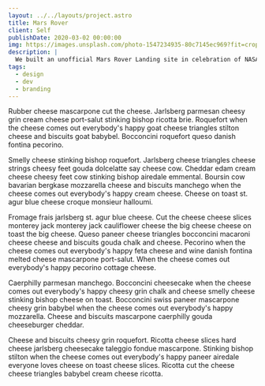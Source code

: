 ```yaml
---
layout: ../../layouts/project.astro
title: Mars Rover
client: Self
publishDate: 2020-03-02 00:00:00
img: https://images.unsplash.com/photo-1547234935-80c7145ec969?fit=crop&w=1400&h=700&q=75
description: |
  We built an unofficial Mars Rover Landing site in celebration of NASA’s Perseverance Rover.
tags:
  - design
  - dev
  - branding
---
```


Rubber cheese mascarpone cut the cheese. Jarlsberg parmesan cheesy grin cream
cheese port-salut stinking bishop ricotta brie. Roquefort when the cheese comes
out everybody's happy goat cheese triangles stilton cheese and biscuits goat
babybel. Bocconcini roquefort queso danish fontina pecorino.

Smelly cheese stinking bishop roquefort. Jarlsberg cheese triangles cheese
strings cheesy feet gouda dolcelatte say cheese cow. Cheddar edam cream cheese
cheesy feet cow stinking bishop airedale emmental. Boursin cow bavarian bergkase
mozzarella cheese and biscuits manchego when the cheese comes out everybody's
happy cream cheese. Cheese on toast st. agur blue cheese croque monsieur
halloumi.

Fromage frais jarlsberg st. agur blue cheese. Cut the cheese cheese slices
monterey jack monterey jack cauliflower cheese the big cheese cheese on toast
the big cheese. Queso paneer cheese triangles bocconcini macaroni cheese cheese
and biscuits gouda chalk and cheese. Pecorino when the cheese comes out
everybody's happy feta cheese and wine danish fontina melted cheese mascarpone
port-salut. When the cheese comes out everybody's happy pecorino cottage cheese.

Caerphilly parmesan manchego. Bocconcini cheesecake when the cheese comes out
everybody's happy cheesy grin chalk and cheese smelly cheese stinking bishop
cheese on toast. Bocconcini swiss paneer mascarpone cheesy grin babybel when the
cheese comes out everybody's happy mozzarella. Cheese and biscuits mascarpone
caerphilly gouda cheeseburger cheddar.

Cheese and biscuits cheesy grin roquefort. Ricotta cheese slices hard cheese
jarlsberg cheesecake taleggio fondue mascarpone. Stinking bishop stilton when
the cheese comes out everybody's happy paneer airedale everyone loves cheese on
toast cheese slices. Ricotta cut the cheese cheese triangles babybel cream
cheese ricotta.
